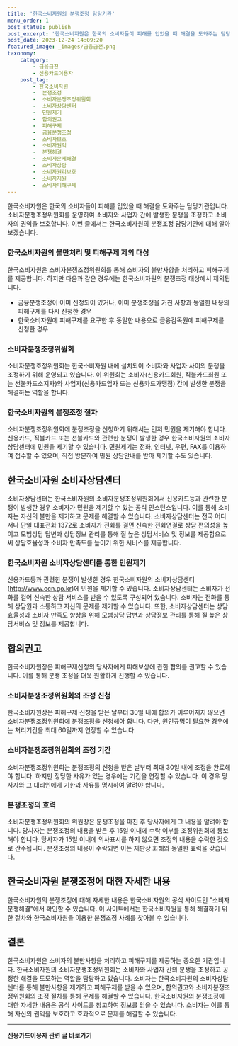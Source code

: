 ```yaml
---
title: '한국소비자원의 분쟁조정 담당기관'
menu_order: 1
post_status: publish
post_excerpt: '한국소비자원은 한국의 소비자들이 피해를 입었을 때 해결을 도와주는 담당기관입니다. 소비자분쟁조정위원회를 운영하여 소비자와 사업자 간에 발생한 분쟁을 조정하고 소비자의 권익을 보호합니다. 이번 글에서는 한국소비자원의 분쟁조정 담당기관에 대해 알아보겠습니다.'
post_date: 2023-12-24 14:09:20
featured_image: _images/금융금전.png
taxonomy:
    category:
        - 금융금전
        - 신용카드이용자
    post_tag:
        - 한국소비자원
        -  분쟁조정
        -  소비자분쟁조정위원회
        -  소비자상담센터
        -  민원제기
        -  합의권고
        -  피해구제
        -  금융분쟁조정
        -  소비자보호
        -  소비자권익
        -  분쟁해결
        -  소비자문제해결
        -  소비자상담
        -  소비자권리보호
        -  소비자지원
        -  소비자피해구제
---
```



한국소비자원은 한국의 소비자들이 피해를 입었을 때 해결을 도와주는 담당기관입니다. 소비자분쟁조정위원회를 운영하여 소비자와 사업자 간에 발생한 분쟁을 조정하고 소비자의 권익을 보호합니다. 이번 글에서는 한국소비자원의 분쟁조정 담당기관에 대해 알아보겠습니다.

### 한국소비자원의 불만처리 및 피해구제 제외 대상

한국소비자원은 소비자분쟁조정위원회를 통해 소비자의 불만사항을 처리하고 피해구제를 제공합니다. 하지만 다음과 같은 경우에는 한국소비자원의 분쟁조정 대상에서 제외됩니다. 

- 금융분쟁조정이 이미 신청되어 있거나, 이미 분쟁조정을 거친 사항과 동일한 내용의 피해구제를 다시 신청한 경우
- 한국소비자원에 피해구제를 요구한 후 동일한 내용으로 금융감독원에 피해구제를 신청한 경우

### 소비자분쟁조정위원회

소비자분쟁조정위원회는 한국소비자원 내에 설치되어 소비자와 사업자 사이의 분쟁을 조정하기 위해 운영되고 있습니다. 이 위원회는 소비자(신용카드회원, 직불카드회원 또는 선불카드소지자)와 사업자(신용카드업자 또는 신용카드가맹점) 간에 발생한 분쟁을 해결하는 역할을 합니다.

### 한국소비자원의 분쟁조정 절차

소비자분쟁조정위원회에 분쟁조정을 신청하기 위해서는 먼저 민원을 제기해야 합니다. 신용카드, 직불카드 또는 선불카드와 관련한 분쟁이 발생한 경우 한국소비자원의 소비자상담센터에 민원을 제기할 수 있습니다. 민원제기는 전화, 인터넷, 우편, FAX를 이용하여 접수할 수 있으며, 직접 방문하여 민원 상담안내를 받아 제기할 수도 있습니다.

## 한국소비자원 소비자상담센터

소비자상담센터는 한국소비자원의 소비자분쟁조정위원회에서 신용카드등과 관련한 분쟁이 발생한 경우 소비자가 민원을 제기할 수 있는 공식 인스턴스입니다. 이를 통해 소비자는 자신의 불만을 제기하고 문제를 해결할 수 있습니다. 소비자상담센터는 전국 어디서나 단일 대표전화 1372로 소비자가 전화를 걸면 신속한 전화연결로 상담 편의성을 높이고 모범상담 답변과 상담정보 관리를 통해 질 높은 상담서비스 및 정보를 제공함으로써 상담효율성과 소비자 만족도를 높이기 위한 서비스를 제공합니다.

### 한국소비자원 소비자상담센터를 통한 민원제기

신용카드등과 관련한 분쟁이 발생한 경우 한국소비자원의 소비자상담센터(http://www.ccn.go.kr)에 민원을 제기할 수 있습니다. 소비자상담센터는 소비자가 전화를 걸어 신속한 상담 서비스를 받을 수 있도록 구성되어 있습니다. 소비자는 전화를 통해 상담원과 소통하고 자신의 문제를 제기할 수 있습니다. 또한, 소비자상담센터는 상담효율성과 소비자 만족도 향상을 위해 모범상담 답변과 상담정보 관리를 통해 질 높은 상담서비스 및 정보를 제공합니다.

## 합의권고

한국소비자원장은 피해구제신청의 당사자에게 피해보상에 관한 합의를 권고할 수 있습니다. 이를 통해 분쟁 조정을 더욱 원활하게 진행할 수 있습니다.

### 소비자분쟁조정위원회의 조정 신청

한국소비자원장은 피해구제 신청을 받은 날부터 30일 내에 합의가 이루어지지 않으면 소비자분쟁조정위원회에 분쟁조정을 신청해야 합니다. 다만, 원인규명이 필요한 경우에는 처리기간을 최대 60일까지 연장할 수 있습니다.

### 소비자분쟁조정위원회의 조정 기간

소비자분쟁조정위원회는 분쟁조정의 신청을 받은 날부터 최대 30일 내에 조정을 완료해야 합니다. 하지만 정당한 사유가 있는 경우에는 기간을 연장할 수 있습니다. 이 경우 당사자와 그 대리인에게 기한과 사유를 명시하여 알려야 합니다.

### 분쟁조정의 효력

소비자분쟁조정위원회의 위원장은 분쟁조정을 마친 후 당사자에게 그 내용을 알려야 합니다. 당사자는 분쟁조정의 내용을 받은 후 15일 이내에 수락 여부를 조정위원회에 통보해야 합니다. 당사자가 15일 이내에 의사표시를 하지 않으면 조정의 내용을 수락한 것으로 간주됩니다. 분쟁조정의 내용이 수락되면 이는 재판상 화해와 동일한 효력을 갖습니다.

## 한국소비자원 분쟁조정에 대한 자세한 내용

한국소비자원의 분쟁조정에 대해 자세한 내용은 한국소비자원의 공식 사이트인 "소비자분쟁해결"에서 확인할 수 있습니다. 이 사이트에서는 한국소비자원을 통해 해결하기 위한 절차와 한국소비자원을 이용한 분쟁조정 사례를 찾아볼 수 있습니다.

## 결론

한국소비자원은 소비자의 불만사항을 처리하고 피해구제를 제공하는 중요한 기관입니다. 한국소비자원의 소비자분쟁조정위원회는 소비자와 사업자 간의 분쟁을 조정하고 공정한 해결을 도모하는 역할을 담당하고 있습니다. 소비자는 한국소비자원의 소비자상담센터를 통해 불만사항을 제기하고 피해구제를 받을 수 있으며, 합의권고와 소비자분쟁조정위원회의 조정 절차를 통해 문제를 해결할 수 있습니다. 한국소비자원의 분쟁조정에 대한 자세한 내용은 공식 사이트를 참고하여 정보를 얻을 수 있습니다. 소비자는 이를 통해 자신의 권익을 보호하고 효과적으로 문제를 해결할 수 있습니다.
<!-- wp:separator -->
<hr class="wp-block-separator has-alpha-channel-opacity"/>
<!-- /wp:separator -->

<!-- wp:group {"backgroundColor":"base","layout":{"type":"constrained"}} -->
<div class="wp-block-group has-base-background-color has-background"><!-- wp:paragraph {"align":"center","fontSize":"medium"} -->
<p class="has-text-align-center has-large-font-size"><strong>신용카드이용자 관련 글 바로가기</strong></p>
<!-- /wp:paragraph -->


<!-- wp:latest-posts
{"categories":[{"id":15350,"count":19,"description":"","link":"https://uknowlaw.com/category/%ec%8b%a0%ec%9a%a9%ec%b9%b4%eb%93%9c%ec%9d%b4%ec%9a%a9%ec%9e%90/","name":"신용카드이용자","slug":"신용카드이용자","taxonomy":"category","parent":0,"meta":[],"_links":{"self":[{"href":"https://uknowlaw.com/wp-json/wp/v2/categories/15350"}],"collection":[{"href":"https://uknowlaw.com/wp-json/wp/v2/categories"}],"about":[{"href":"https://uknowlaw.com/wp-json/wp/v2/taxonomies/category"}],"wp:post_type":[{"href":"https://uknowlaw.com/wp-json/wp/v2/posts?categories=15350"}],"curies":[{"name":"wp","href":"https://api.w.org/{rel}","templated":true}]}}],"postsToShow":100,"excerptLength":28,"postLayout":"grid","columns":2,"featuredImageAlign":"left","featuredImageSizeSlug":"large","fontSize":"small"} /--></div>
<!-- /wp:group -->